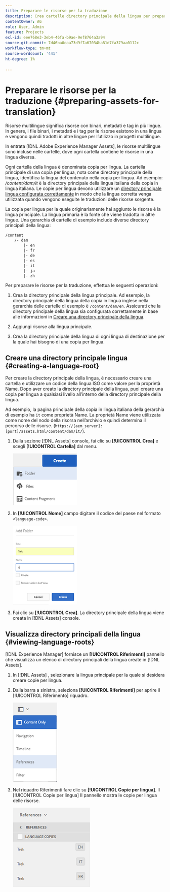 ```yaml
---
title: Preparare le risorse per la traduzione
description: Crea cartelle directory principale della lingua per preparare le risorse per la traduzione in modo da supportare le risorse multilingue.
contentOwner: AG
role: User, Admin
feature: Projects
exl-id: eee768e3-3eb4-46fa-b9ae-9ef8764a3a94
source-git-commit: 7d46ba0eaa73d9f7a67034ba81d7fa379aa0112c
workflow-type: tm+mt
source-wordcount: '441'
ht-degree: 1%

---
```


# Preparare le risorse per la traduzione {#preparing-assets-for-translation}

Risorse multilingue significa risorse con binari, metadati e tag in più lingue. In genere, i file binari, i metadati e i tag per le risorse esistono in una lingua e vengono quindi tradotti in altre lingue per l’utilizzo in progetti multilingue.

In entrata [!DNL Adobe Experience Manager Assets], le risorse multilingue sono incluse nelle cartelle, dove ogni cartella contiene le risorse in una lingua diversa.

Ogni cartella della lingua è denominata copia per lingua. La cartella principale di una copia per lingua, nota come directory principale della lingua, identifica la lingua del contenuto nella copia per lingua. Ad esempio: */content/dam/it* è la directory principale della lingua italiana della copia in lingua italiana. Le copie per lingua devono utilizzare un [directory principale lingua configurata correttamente](preparing-assets-for-translation.md#creating-a-language-root) in modo che la lingua corretta venga utilizzata quando vengono eseguite le traduzioni delle risorse sorgente.

La copia per lingua per la quale originariamente hai aggiunto le risorse è la lingua principale. La lingua primaria è la fonte che viene tradotta in altre lingue. Una gerarchia di cartelle di esempio include diverse directory principali della lingua:

```shell
/content
    /- dam
        |- en
        |- fr
        |- de
        |- es
        |- it
        |- ja
        |- zh
```

Per preparare le risorse per la traduzione, effettua le seguenti operazioni:

1. Crea la directory principale della lingua principale. Ad esempio, la directory principale della lingua della copia in lingua inglese nella gerarchia delle cartelle di esempio è `/content/dam/en`. Assicurati che la directory principale della lingua sia configurata correttamente in base alle informazioni in [Creare una directory principale della lingua](preparing-assets-for-translation.md#creating-a-language-root).

1. Aggiungi risorse alla lingua principale.
1. Crea la directory principale della lingua di ogni lingua di destinazione per la quale hai bisogno di una copia per lingua.

## Creare una directory principale lingua {#creating-a-language-root}

Per creare la directory principale della lingua, è necessario creare una cartella e utilizzare un codice della lingua ISO come valore per la proprietà Name. Dopo aver creato la directory principale della lingua, puoi creare una copia per lingua a qualsiasi livello all’interno della directory principale della lingua.

Ad esempio, la pagina principale della copia in lingua italiana della gerarchia di esempio ha `it` come proprietà Name. La proprietà Name viene utilizzata come nome del nodo della risorsa nell’archivio e quindi determina il percorso delle risorse. (`https://[aem_server]:[port]/assets.html/content/dam/it/`).

1. Dalla sezione [!DNL Assets] console, fai clic su **[!UICONTROL Crea]** e scegli **[!UICONTROL Cartella]** dal menu.

   ![Crea cartella](assets/Create-folder.png)

1. In **[!UICONTROL Nome]** campo digitare il codice del paese nel formato `<language-code>`.

   ![Aggiungi codice lingua nella cartella](assets/Add-language-code-in-folder.png)

1. Fai clic su **[!UICONTROL Crea]**. La directory principale della lingua viene creata in [!DNL Assets] console.

## Visualizza directory principali della lingua {#viewing-language-roots}

[!DNL Experience Manager] fornisce un **[!UICONTROL Riferimenti]** pannello che visualizza un elenco di directory principali della lingua create in [!DNL Assets].

1. In [!DNL Assets] , selezionare la lingua principale per la quale si desidera creare copie per lingua.
1. Dalla barra a sinistra, seleziona **[!UICONTROL Riferimenti]** per aprire il [!UICONTROL Riferimento] riquadro.

   ![chlimage_1-122](assets/chlimage_1-122.png)

1. Nel riquadro Riferimenti fare clic su **[!UICONTROL Copie per lingua]**. Il [!UICONTROL Copie per lingua] Il pannello mostra le copie per lingua delle risorse.

   ![copie per lingua](assets/lang-copy2.png)
